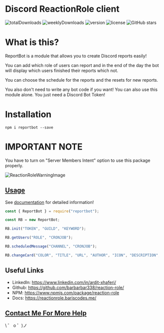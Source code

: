 # Discord ReactionRole client

![totalDownloads](https://img.shields.io/npm/dt/reaction-role?style=for-the-badge)
![weeklyDownloads](https://img.shields.io/npm/dw/reaction-role?style=for-the-badge)
![version](https://img.shields.io/npm/v/reaction-role?style=for-the-badge)
![license](https://img.shields.io/npm/l/reaction-role?style=for-the-badge)
![GitHub stars](https://img.shields.io/github/stars/barbarbar338/reaction-role?style=for-the-badge)

# What is this?

ReportBot is a module that allows you to create Discord reports easily!

You can add which role of users can report and in the end of the day the bot will display which users finished their reports which not.

You can choose the schedule for the reports and the resets for new reports.

You also don't need to write any bot code if you want! You can also use this module alone. You just need a Discord Bot Token!

# Installation

`npm i reportbot --save`


# IMPORTANT NOTE

You have to turn on "Server Members Intent" option to use this package properly.

![ReactionRoleWarningImage](https://raw.githubusercontent.com/barbarbar338/lib/master/personal_page/images/reaction-role-warning.png)

## [Usage](https://reactionrole.bariscodes.me/)

See [documentation](https://reactionrole.bariscodes.me/) for detailed information!

```js
const { ReportBot } = require("reportbot");

const RB = new ReportBot;

RB.init("TOKEN", "GUILD", "KEYWORD");

RB.getUsers("ROLE", "CRONJOB");

RB.scheduledMessage("CHANNEL", "CRONJOB");

RB.changeCard("COLOR", "TITLE", "URL", "AUTHOR", "ICON", "DESCRIPTION", "FOOTER", "FOOTER_ICON");

```

## Useful Links

-   LinkedIn: https://www.linkedin.com/in/ardit-xhaferi/
-   Github: https://github.com/barbarbar338/reaction-role/
-   NPM: https://www.npmjs.com/package/reaction-role
-   Docs: https://reactionrole.bariscodes.me/

## [Contact Me For More Help](https://bariscodes.me/discord)

\ ゜ o ゜)ノ
